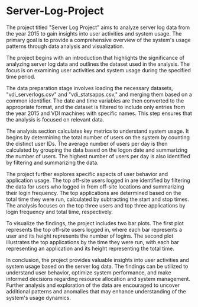 # Server-Log-Project
The project titled "Server Log Project" aims to analyze server log data from the year 2015 to gain insights into user activities and system usage. The primary goal is to provide a comprehensive overview of the system's usage patterns through data analysis and visualization.

The project begins with an introduction that highlights the significance of analyzing server log data and outlines the dataset used in the analysis. The focus is on examining user activities and system usage during the specified time period.

The data preparation stage involves loading the necessary datasets, "vdi_serverlogs.csv" and "vdi_statsapps.csv," and merging them based on a common identifier. The date and time variables are then converted to the appropriate format, and the dataset is filtered to include only entries from the year 2015 and VDI machines with specific names. This step ensures that the analysis is focused on relevant data.

The analysis section calculates key metrics to understand system usage. It begins by determining the total number of users on the system by counting the distinct user IDs. The average number of users per day is then calculated by grouping the data based on the logon date and summarizing the number of users. The highest number of users per day is also identified by filtering and summarizing the data.

The project further explores specific aspects of user behavior and application usage. The top off-site users logged in are identified by filtering the data for users who logged in from off-site locations and summarizing their login frequency. The top applications are determined based on the total time they were run, calculated by subtracting the start and stop times. The analysis focuses on the top three users and top three applications by login frequency and total time, respectively.

To visualize the findings, the project includes two bar plots. The first plot represents the top off-site users logged in, where each bar represents a user and its height represents the number of logins. The second plot illustrates the top applications by the time they were run, with each bar representing an application and its height representing the total time.

In conclusion, the project provides valuable insights into user activities and system usage based on the server log data. The findings can be utilized to understand user behavior, optimize system performance, and make informed decisions regarding resource allocation and system management. Further analysis and exploration of the data are encouraged to uncover additional patterns and anomalies that may enhance understanding of the system's usage dynamics.






